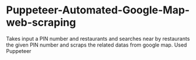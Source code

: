 # Puppeteer-Automated-Google-Map-web-scraping

Takes input a PIN number and restaurants and searches near by restaurants the given PIN number
and scraps the related datas from google map.
Used Puppeteer